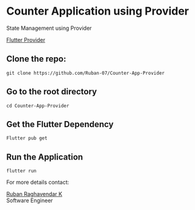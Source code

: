 # Counter Application using Provider

State Management using Provider

[Flutter Provider](https://pub.dev/packages/provider)

## Clone the repo:

```
git clone https://github.com/Ruban-07/Counter-App-Provider
```

## Go to the root directory

```
cd Counter-App-Provider
```

## Get the Flutter Dependency

```
Flutter pub get
```

## Run the Application

```
flutter run
```

For more details contact:

[Ruban Raghavendar K](https://www.linkedin.com/in/ruban-raghavendar-k/)<br>Software Engineer
